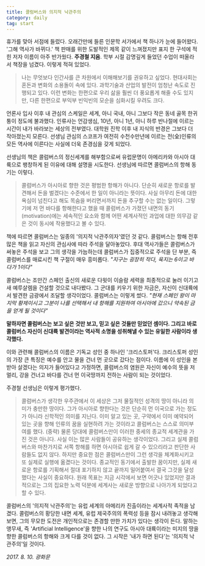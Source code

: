 ```yaml
---
title: 콜럼버스와 의지적 낙관주의
category: daily
tag: start
---
```


휴가를 맞아 서점에 들렀다. 오래간만에 들른 인문학 서가에서 책 하나가 눈에 들어왔다. '그해 역사가 바뀌다.' 책 판매를 위한 도발적인 제목 같이 느껴졌지만 표지 한 구석에 적힌 저자 이름이 아주 반가웠다. **주경철 지음**. 학부 시절 감명깊게 들었던 수업이 떠올라서 책장을 넘겼다. 이렇게 적혀 있었다.

> 나는 무엇보다 인간사를 큰 차원에서 이해해보기를 권유하고 싶었다. 현대사회는 혼돈과 변화의 소용돌이 속에 있다. 과학기술과 산업의 발전이 엄청난 속도로 진행되고 있다. 이런 변화는 한편으로 우리 삶을 훨씬 더 풍요롭게 해줄 수도 있지만, 다른 한편으로 부익부 빈익빈의 모순을 심화시킬 우려도 크다.

언론사 입사 이후 내 관심의 스케일은 세계, 아니 국내, 아니 그보다 작은 동네 골목 한귀퉁이 정도에 불과했다. 인류사는 언감생심, 10년, 아니 1년, 아니 하루 반나절에 이르는 시간이 내가 바라보는 세상의 전부였다. 대학원 진학 이후 내 지식의 반경은 그보다 더 작아졌는지 모른다. 선생님 관심의 스코프가 여전히 수천수만년에 이르는 전(全)인류의 모든 역사에 이른다는 사실에 더욱 존경심을 갖게 되었다.

선생님의 책은 콜럼버스의 정신세계를 해부함으로써 유럽문명이 아메리카와 아시아 대륙으로 팽창하게 된 이유에 대해 설명을 시도한다. 선생님에 따르면 콜럼버스의 항해 동기는 이렇다.

> 콜럼버스가 아시아로 향한 것은 평범한 항해가 아니다. 단순히 새로운 항로를 발견해서 돈을 벌겠다는 수준에서 한 일이 아니라는 뜻이다. 사실 아무리 돈에 대한 욕심이 넘친다고 해도 목숨을 버리면서까지 돈을 추구할 수는 없는 일이다. 그렇기에 저 먼 바다를 항해한다고 했을 때 콜럼버스가 가졌던 내면의 동기(motivation)에는 세속적인 요소와 함께 어떤 세계사적인 과업에 대한 의무감 같은 것이 동시에 작용했다고 볼 수 있다.

책에 따르면 콜럼버스는 일종의 '의지적 낙관주의자'였던 것 같다. 콜럼버스는 항해 전후 많은 책을 읽고 자신의 관심사에 따라 주석을 달아놓았다. 후대 역사가들은 콜럼버스가 써놓은 주석을 보고 그의 생각을 가늠하는데 콜럼버스가 집중적으로 주석을 단 부분, 즉 콜럼버스를 매료시킨 책 구절이 매우 흥미롭다. *"지구는 굉장히 작다, 육지는 6이고 바다가 1이다"* 

콜럼버스는 조만간 스페인 출신의 새로운 다윗이 이슬람 세력을 최종적으로 눌러 이기고 새 예루살렘을 건설할 것으로 내다봤다. 그 군대를 키우기 위한 자금은, 자신이 신대륙에서 발견한 금광에서 조달할 생각이었다. 콜럼버스는 이렇게 썼다. *"현재 스페인 왕이 마지막 황제이시고 그분이 나를 선택해서 내 항해를 지원하여 아시아에 갔으니 약속된 금을 얻게 될 것이다"*

**말하자면 콜럼버스는 보고 싶은 것만 보고, 믿고 싶은 것들만 믿었던 셈이다. 그리고 바로 콜럼버스 자신이 신대륙 발견이라는 역사적 소명을 성취해낼 수 있는 유일한 사람이라 생각했다.** 

이와 관련해 콜럼버스의 이름은 기독교 성인 중 하나인 '크리스토퍼'다. 크리스토퍼 성인의 가장 큰 특징은 예수를 안고 물을 건너 먼 곳으로 갔다는 점이다. 이름에 이 성인을 본받아 살겠다는 의지가 들어있다고 가정하면, 콜럼버스의 염원은 자신이 예수의 뜻을 저 멀리, 강을 건너고 바다를 건너 먼 이국땅까지 전하는 사람이 되는 것이었다. 

주경철 선생님은 이렇게 평가했다.

> 콜럼버스가 생각한 우주관에서 이 세상은 그저 물질적인 성격의 땅이 아니라 의미가 충만한 땅이다. 그가 아시아로 향한다는 것은 단순히 먼 이국으로 가는 정도가 아니라 신학적인 의미를 지닌다. 이미 알고 있는 곳, 구약에서 이미 예약되어 있는 곳을 향해 인류의 꿈을 실현하려 가는 것이라고 콜럼버스는 스스로 의미부여를 했다. (중략) 물론 당대에 콜럼버스만이 이러한 중세의 종교적 세계관을 가진 것은 아니다. 사실 이는 많은 사람들이 공유하는 생각이었다. 그리고 실제 콜럼버스와 마찬가지로 서쪽 항해를 하면 아시아로 쉽게 갈 수 있으리라고 판단한 사람들도 없지 않다. 하지만 중요한 점은 콜럼버스만이 그런 생각을 체계화시키고 또 실제로 실행에 옮겼다는 것이다. 종교적인 동기에서 출발한 꿈이지만, 실제 새로운 항로를 기획해서 절대 포기하지 않고 끝까지 밀어붙여서 결국 그것을 달성했다는 사실이 중요하다. 원래 목표는 지금 시각에서 보면 어긋나 있었지만 결과적으로는 그의 집요한 노력 덕분에 세계사는 새로운 방향으로 나아가게 되었다고 할 수 있다.

콜럼버스의 '의지적 낙관주의'는 유럽 세계의 아메리카 진출이라는 세계사적 족적을 남겼다. 콜럼버스의 황당한 내면 세계, 유럽 제국주의의 폭력성 등을 잠시 내려놓고 생각해보면, 그의 무모한 도전은 개인적으로는 존경할 만한 가치가 있다는 생각이 든다. 말하는 앵무새, 즉 'Artificial Intelligence'을 향한 나의 연구도 아시아 대륙이라는 미지의 땅을 향한 콜럼버스의 항해와 크게 다를 것이 없다. 그 시작은 '내가 하면 된다'는 '의지적 낙관주의'일 것이다.

*2017. 8. 10. 광화문*